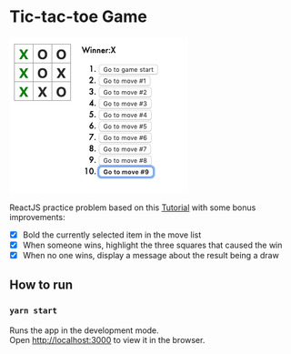 # Tic-tac-toe Game

![alt text](https://raw.githubusercontent.com/basilboli/tic-tac-toe/master/public/preview.png)

ReactJS practice problem based on this [Tutorial](https://reactjs.org/tutorial/tutorial.html) with some bonus improvements:

- [x] Bold the currently selected item in the move list
- [x] When someone wins, highlight the three squares that caused the win
- [x] When no one wins, display a message about the result being a draw

## How to run

### `yarn start`

Runs the app in the development mode.<br />
Open [http://localhost:3000](http://localhost:3000) to view it in the browser.
